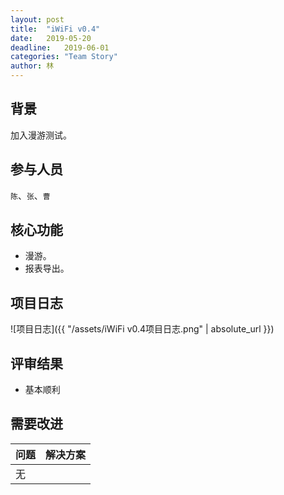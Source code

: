 ```yaml
---
layout: post
title:  "iWiFi v0.4"
date:   2019-05-20
deadline:   2019-06-01
categories: "Team Story"
author: 林
---
```

## 背景
加入漫游测试。

## 参与人员
`陈`、`张`、`曹`

## 核心功能
- 漫游。
- 报表导出。

## 项目日志
![项目日志]({{ "/assets/iWiFi v0.4项目日志.png" | absolute_url }})

## 评审结果
- 基本顺利

## 需要改进

|问题|解决方案|
|:-|:-|
|无||